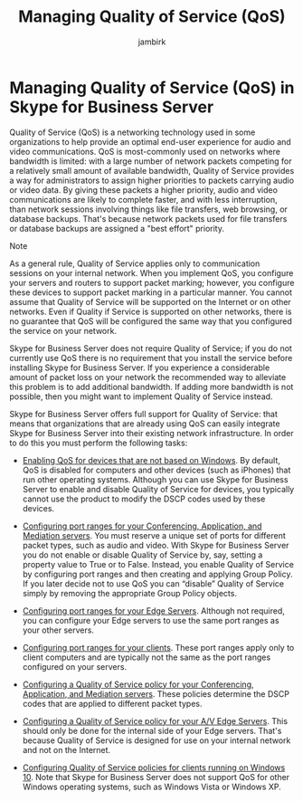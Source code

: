 ﻿---
title: 'Managing Quality of Service (QoS)'
ms:assetid: ab1051c3-8380-4d72-86df-37a61b1e4a41
ms:mtpsurl: https://technet.microsoft.com/en-us/library/Gg405409(v=OCS.15)
ms:contentKeyID: 48185049
mtps_version: v=OCS.15
ms.author: jambirk
author: jambirk
manager: serdars
ms.audience: ITPro
ms.topic: article
ms.prod: skype-for-business-itpro
localization_priority: Normal
description: "Quality of Service (QoS) is a networking technology used in some organizations to help provide an optimal end-user experience for audio and video communications."
---

# Managing Quality of Service (QoS) in Skype for Business Server


Quality of Service (QoS) is a networking technology used in some organizations to help provide an optimal end-user experience for audio and video communications. QoS is most-commonly used on networks where bandwidth is limited: with a large number of network packets competing for a relatively small amount of available bandwidth, Quality of Service provides a way for administrators to assign higher priorities to packets carrying audio or video data. By giving these packets a higher priority, audio and video communications are likely to complete faster, and with less interruption, than network sessions involving things like file transfers, web browsing, or database backups. That's because network packets used for file transfers or database backups are assigned a "best effort" priority.


> [!NOTE]  
> As a general rule, Quality of Service applies only to communication sessions on your internal network. When you implement QoS, you configure your servers and routers to support packet marking; however, you configure these devices to support packet marking in a particular manner. You cannot assume that Quality of Service will be supported on the Internet or on other networks. Even if Quality if Service is supported on other networks, there is no guarantee that QoS will be configured the same way that you configured the service on your network.

Skype for Business Server does not require Quality of Service; if you do not currently use QoS there is no requirement that you install the service before installing Skype for Business Server. If you experience a considerable amount of packet loss on your network the recommended way to alleviate this problem is to add additional bandwidth. If adding more bandwidth is not possible, then you might want to implement Quality of Service instead.

Skype for Business Server offers full support for Quality of Service: that means that organizations that are already using QoS can easily integrate Skype for Business Server into their existing network infrastructure. In order to do this you must perform the following tasks:

  - [Enabling QoS for devices that are not based on Windows](enabling-qos-for-devices-that-are-not-based-on-windows.md). By default, QoS is disabled for computers and other devices (such as iPhones) that run other operating systems. Although you can use Skype for Business Server to enable and disable Quality of Service for devices, you typically cannot use the product to modify the DSCP codes used by these devices.

  - [Configuring port ranges for your Conferencing, Application, and Mediation servers](configuring-port-ranges-for-your-conferencing-application-and-mediation-servers.md). You must reserve a unique set of ports for different packet types, such as audio and video. With Skype for Business Server you do not enable or disable Quality of Service by, say, setting a property value to True or to False. Instead, you enable Quality of Service by configuring port ranges and then creating and applying Group Policy. If you later decide not to use QoS you can “disable” Quality of Service simply by removing the appropriate Group Policy objects.

  - [Configuring port ranges for your Edge Servers](configuring-port-ranges-for-your-edge-servers.md). Although not required, you can configure your Edge servers to use the same port ranges as your other servers.

  - [Configuring port ranges for your clients](configuring-port-ranges-for-your-skype-clients.md). These port ranges apply only to client computers and are typically not the same as the port ranges configured on your servers.

  - [Configuring a Quality of Service policy for your Conferencing, Application, and Mediation servers](configuring-a-quality-of-service-policy-for-your-conferencing-application-and-mediation-servers.md). These policies determine the DSCP codes that are applied to different packet types.

  - [Configuring a Quality of Service policy for your A/V Edge Servers](configuring-a-quality-of-service-policy-for-your-a-v-edge-servers.md). This should only be done for the internal side of your Edge servers. That's because Quality of Service is designed for use on your internal network and not on the Internet.

  - [Configuring Quality of Service policies for clients running on Windows 10](configuring-quality-of-service-policies-for-clients-running-on-windows-10.md). Note that Skype for Business Server does not support QoS for other Windows operating systems, such as Windows Vista or Windows XP.


